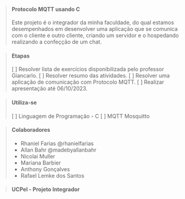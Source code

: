 > #### Protocolo MQTT usando C
> Este projeto é o integrador da minha faculdade, do qual estamos desempenhados em desenvolver uma aplicação que se comunica com o cliente e outro cliente, criando um servidor e o hospedando realizando a confeçção de um chat.


> #### Etapas
> [ ] Resolver lista de exercícios disponibilizada pelo professor Giancarlo.
> [ ] Resolver resumo das atividades.
> [ ] Resolver uma aplicação de comunicação com Protocolo MQTT.
> [ ] Realizar apresentação até 06/10/2023.

> #### Utiliza-se
> [ ] Linguagem de Programação - C
> [ ] MQTT Mosquitto

> #### Colaboradores
> * Rhaniel Farias @rhanielfarias
> * Allan Bahr @madebyallanbahr
> * Nicolai Muller
> * Mariana Barbier
> * Anthony Gonçalves 
> * Rafael Lemke dos Santos

> #### UCPel - Projeto Integrador